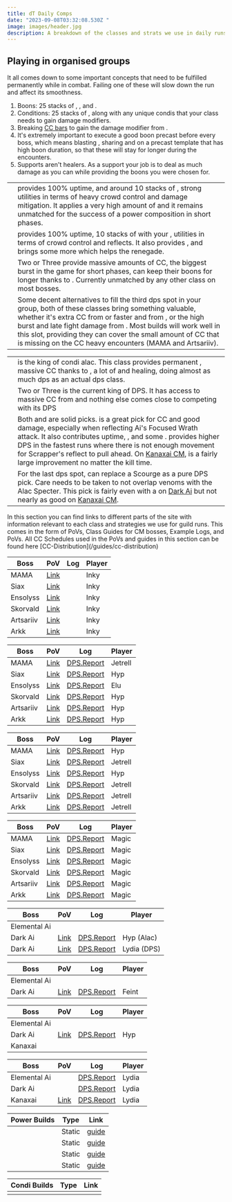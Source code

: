 ```yaml
---
title: dT Daily Comps
date: "2023-09-08T03:32:08.530Z "
image: images/header.jpg
description: A breakdown of the classes and strats we use in daily runs
---
```


## Playing in organised groups

It all comes down to some important concepts that need to be fulfilled permanently while in combat. Failing one of these will slow down the run and affect its smoothness.

1. Boons: 25 stacks of <Boon name="Might"/>, <Boon name="Fury"/>, <Boon name="Quickness"/> and <Boon name="Alacrity"/>.
2. Conditions: 25 stacks of <Condition name="vulnerability"/>, along with any unique condis that your class needs to gain damage modifiers.
3. Breaking [CC bars](guides/cc-distribution) to gain the damage modifier from <Effect name="Exposed"/>.
4. It's extremely important to execute a good boon precast before every boss, which means blasting <Boon name="Might"/>, sharing <Boon name="Quickness"/> and <Boon name="Alacrity"/> on a precast template that has high boon duration, so that these will stay for longer during the encounters.
5. Supports aren't healers. As a support your job is to deal as much damage as you can while providing the boons you were chosen for.

<Divider text="Compositions"/> 

<Card title="Shattered Observatory and Nightmare CM">

|                                                                                                                                                                                            |                                                                                                                                                                                                                                                                                                                                                                                                                                                                   |
| ------------------------------------------------------------------------------------------------------------------------------------------------------------------------------------------ | ----------------------------------------------------------------------------------------------------------------------------------------------------------------------------------------------------------------------------------------------------------------------------------------------------------------------------------------------------------------------------------------------------------------------------------------------------------------- |
| <Specialization name="Renegade" disableText/>                                                                                                                                              | <BuildLink build="Power Renegade" specialization="Renegade"/> provides 100% <Boon name="Alacrity"/> uptime, and around 10 stacks of <Boon name="Might"/>, strong utilities in terms of heavy crowd control and damage mitigation. It applies a very high amount of <Condition name="vulnerability"/> and it remains unmatched for the success of a power composition in short phases. <br/>                                                                       |
| <Specialization name="Scrapper" disableText/>                                                                                                                                              | <BuildLink build="Power Scrapper"  specialization="Scrapper"/> provides 100% <Boon name="Quickness"/> uptime, 10 stacks of <Boon name="Might"/> with your <Skill name="Blast Gyro"/> , utilities in terms of crowd control and reflects. It also provides <Skill name="Superspeed"/>, and brings some more <Condition name="vulnerability"/> which helps the renegade.<br/>                                                                                   |
| <Specialization name="Soulbeast" disableText/>                                                                                                                                             | Two or Three <BuildLink build="Power Soulbeast"  specialization="Soulbeast"/> provide massive amounts of CC, the biggest burst in the game for short phases, can keep their boons for longer thanks to <Trait name="Essence of Speed"/>. Currently unmatched by any other class on most bosses.                                                                                                                                                                         |
| <Specialization name="Soulbeast" disableText/><Specialization name="Weaver" disableText/> <Specialization name="Dragonhunter" disableText/><Specialization name="Bladesworn" disableText/> | Some decent alternatives to fill the third dps spot in your group, both of these classes bring something valuable, whether it's extra CC from <BuildLink build="Power Bladesworn"  specialization="Bladesworn"/> or faster <Condition name="vulnerability"/> and <Boon name="Aegis"/> from <BuildLink build="Power Dragonhunter"  specialization="Dragonhunter"/>, or the high burst and late fight damage from <BuildLink build="Power Weaver" specialization="Weaver"/>. Most builds will work well in this slot, providing they can cover the small amount of CC that is missing on the CC heavy encounters (MAMA and Artsariiv). |

</Card>

<Card title="Sunqua Peak CM and Silent Surf CM">

|                                                                                           |                                                                                                                                                                                                                                                                                                                                                    |
| ----------------------------------------------------------------------------------------- | -------------------------------------------------------------------------------------------------------------------------------------------------------------------------------------------------------------------------------------------------------------------------------------------------------------------------------------------------- |
| <Specialization name="Specter" disableText/>                                              | <BuildLink build="Condi Specter" specialization="Specter"/> is the king of condi alac. This class provides permanent <Boon name="Alacrity"/>, massive CC thanks to <Skill name="Basilisk Venom"/>, a lot of <Condition name="vulnerability"/> and healing, doing almost as much dps as an actual dps class. <br/> |
| <Specialization name="Scourge" disableText/>  | Two or Three <BuildLink build="Condi Scourge"  specialization="Scourge"/> is the current king of DPS. It has access to massive CC from <Skill name="spectralgrasp" /> and nothing else comes close to competing with its DPS        |
| <Specialization name="Scrapper" disableText/><Specialization name="Harbinger" disableText/>       | Both <BuildLink build="Power Scrapper"  specialization="Scrapper"/> and <BuildLink build="Condi Harbinger"  specialization="Harbinger"/> are solid <Boon name="Quickness"/> picks. <BuildLink build="Power Scrapper"  specialization="Scrapper"/> is a great pick for CC and good damage, especially when reflecting Ai's Focused Wrath attack.  It also contributes <Condition name="Vulnerability"/> uptime, <Boon name="Might"/>, and some <Effect name="Superspeed"/>. <BuildLink build="Condi Harbinger"  specialization="Harbinger"/> provides higher DPS in the fastest runs where there is not enough movement for Scrapper's reflect to pull ahead. On [Kanaxai CM](/fractals/silent-surf), <BuildLink build="Condi Harbinger"  specialization="Harbinger"/> is a fairly large improvement no matter the kill time.                                                          |
| <Specialization name="Specter" disableText/>                                            | For the last dps spot, <BuildLink build="Condi Specter"  specialization="Specter"/> can replace a Scourge as a pure DPS pick. Care needs to be taken to not overlap venoms with the Alac Specter. This pick is fairly even with a <BuildLink build="Condi Scourge"  specialization="Scourge"/> on [Dark Ai](/fractals/sunqua-peak) but not nearly as good on [Kanaxai CM](/fractals/silent-surf). |

</Card>

<Divider text="Useful Links"/>
In this section you can find links to different parts of the site with information relevant to each class and strategies we use for guild runs. This comes in the form of PoVs, Class Guides for CM bosses, Example Logs, and PoVs. All CC Schedules used in the PoVs and guides in this section can be found here [CC-Distribution](/guides/cc-distribution)

<Card title="Example Power PoVs + Logs">

<Tabs>
<Tab specialization="Renegade">

| Boss      | PoV                                                        | Log | Player |
| --------- | ---------------------------------------------------------- | --- | ------ |
| MAMA      | [Link](https://www.youtube.com/watch?v=lAIxOQlt_jI&t=235s) |     | Inky   |
| Siax      | [Link](https://www.youtube.com/watch?v=lAIxOQlt_jI&t=290s) |     | Inky   |
| Ensolyss  | [Link](https://www.youtube.com/watch?v=lAIxOQlt_jI&t=333s) |     | Inky   |
| Skorvald  | [Link](https://www.youtube.com/watch?v=lAIxOQlt_jI&t=0s)   |     | Inky   |
| Artsariiv | [Link](https://www.youtube.com/watch?v=lAIxOQlt_jI&t=68s)  |     | Inky   |
| Arkk      | [Link](https://www.youtube.com/watch?v=lAIxOQlt_jI&t=133s) |     | Inky   |

</Tab>

<Tab specialization="Scrapper">

| Boss      | PoV                                        | Log                                                         | Player  |
| --------- | ------------------------------------------ | ----------------------------------------------------------- | ------- |
| MAMA      | [Link](https://youtu.be/xEHSN4uoyaM)       | [DPS.Report](https://dps.report/p2jZ-20230226-153044_mama)  | Jetrell |
| Siax      | [Link](https://youtu.be/cN_fLBIaAhA)       | [DPS.Report](https://dps.report/bYKc-20230226-154315_siax)  | Hyp     |
| Ensolyss  | [Link](https://youtu.be/kTTD3RrMIlI)       | [DPS.Report](https://dps.report/qwmP-20221215-182717_enso)  | Elu     |
| Skorvald  | [Link](https://youtu.be/l-BeKbgeL8s)       | [DPS.Report](https://dps.report/Lskf-20230217-222859_skor)  | Hyp     |
| Artsariiv | [Link](https://youtu.be/qhCSGO0cZ0o?t=139) | [DPS.Report](https://dps.report/3zj4-20221117-203459_arriv) | Hyp     |
| Arkk      | [Link](https://youtu.be/uaC9y-1G6Us)       | [DPS.Report](https://dps.report/Assu-20230221-212418_arkk)  | Hyp     |

</Tab>

<Tab specialization="Soulbeast">

| Boss      | PoV                                        | Log                                                         | Player  |
| --------- | ------------------------------------------ | ----------------------------------------------------------- | ------- |
| MAMA      | [Link](https://youtu.be/90pdA_RXrZg)       | [DPS.Report](https://dps.report/N9pA-20230221-222004_mama)  | Hyp     |
| Siax      | [Link](https://youtu.be/vznqacW_-mU)       | [DPS.Report](https://dps.report/bYKc-20230226-154315_siax)  | Jetrell |
| Ensolyss  | [Link](https://youtu.be/0aW6haE4vhI)       | [DPS.Report](https://dps.report/BJD5-20230226-165007_enso)  | Hyp     |
| Skorvald  | [Link](https://youtu.be/NG7OX2ZLyQU)       | [DPS.Report](https://dps.report/tdg5-20230217-223427_skor)  | Jetrell |
| Artsariiv | [Link](https://youtu.be/8bQUWBhMaHo)       | [DPS.Report](https://dps.report/DnoQ-20230127-005234_arriv) | Jetrell |
| Arkk      | [Link](https://youtu.be/VJOA0w7c_rw?t=200) | [DPS.Report](https://dps.report/yEY8-20221117-234757_arkk)  | Jetrell |

</Tab>
<Tab specialization="Dragonhunter">

| Boss      | PoV                                        | Log                                                         | Player |
| --------- | ------------------------------------------ | ----------------------------------------------------------- | ------ |
| MAMA      | [Link](https://youtu.be/JAL9VH6TYkI?t=286) | [DPS.Report](https://dps.report/yIZv-20230221-233753_mama)  | Magic  |
| Siax      | [Link](https://youtu.be/JAL9VH6TYkI?t=341) | [DPS.Report](https://dps.report/fw1V-20230221-234248_siax)  | Magic  |
| Ensolyss  | [Link](https://youtu.be/JAL9VH6TYkI?t=387) | [DPS.Report](https://dps.report/PFOU-20230221-234625_enso)  | Magic  |
| Skorvald  | [Link](https://youtu.be/JAL9VH6TYkI)       | [DPS.Report](https://dps.report/w6Vw-20230221-220014_skor)  | Magic  |
| Artsariiv | [Link](https://youtu.be/JAL9VH6TYkI?t=82)  | [DPS.Report](https://dps.report/Eb5h-20230221-221859_arriv) | Magic  |
| Arkk      | [Link](https://youtu.be/JAL9VH6TYkI?t=164) | [DPS.Report](https://dps.report/sKwF-20230221-224208_arkk)  | Magic  |

</Tab>
</Tabs>

</Card>

<Card title="Example Condi PoVs + Logs">

<Tabs>
<Tab specialization="Specter">

| Boss         | PoV                                  | Log                                                      | Player |
| ------------ | ------------------------------------ | -------------------------------------------------------- | ------ |
| Elemental Ai |                                      |                                                          |        |
| Dark Ai      | [Link](https://youtu.be/_3PUmCnd2Yw) | [DPS.Report](https://dps.report/NoFh-20220918-213603_ai) | Hyp (Alac)    |
| Dark Ai      | [Link](https://youtu.be/oUI8duydsV4) | [DPS.Report](https://dps.report/215X-20230825-205540_ai) | Lydia (DPS)    |



</Tab>

<Tab specialization="Scrapper">

| Boss         | PoV                                  | Log                                                      | Player |
| ------------ | ------------------------------------ | -------------------------------------------------------- | ------ |
| Elemental Ai |                                      |                                                          |        |
| Dark Ai      | [Link](https://youtu.be/VI3ZbbNrwzk) | [DPS.Report](https://dps.report/lwZE-20221206-215756_ai) | Feint  |

</Tab>
<Tab specialization="Harbinger">

| Boss         | PoV                                  | Log                                                      | Player |
| ------------ | ------------------------------------ | -------------------------------------------------------- | ------ |
| Elemental Ai |                                      |                                                          |        |
| Dark Ai      | [Link](https://youtu.be/fdGXM_aYVAo) | [DPS.Report](https://dps.report/8iUH-20221107-000901_ai) | Hyp    |
| Kanaxai |                                      |                                                          |        |

</Tab>
<Tab specialization="Scourge">

| Boss         | PoV                                  | Log                                                      | Player |
| ------------ | ------------------------------------ | -------------------------------------------------------- | ------ |
| Elemental Ai |                                      | [DPS.Report](https://dps.report/tN4m-20230906-203453_ai)                                                          | Lydia      |
| Dark Ai      |  | [DPS.Report](https://dps.report/KcFr-20230906-203736_ai) | Lydia    |
| Kanaxai      | [Link](https://youtu.be/4dqAZAIyG8g) | [DPS.Report](https://dps.report/jrk4-20230904-205043_kana) | Lydia    |

</Tab>
</Tabs>
</Card>
<Card title="CM Profession Guides">

| Power Builds                                                          | Type   | Link                                                   |
| --------------------------------------------------------------------- | ------ | ------------------------------------------------------ |
| <BuildLink build="Power Renegade" specialization="Renegade"/>         | Static | [guide](/cm-guides/revenant/power-renegade/static)     |
| <BuildLink build="Power Scrapper" specialization="Scrapper"/>         | Static | [guide](/cm-guides/engineer/power-scrapper/static)     |
| <BuildLink build="Power Soulbeast" specialization="Soulbeast"/>       | Static | [guide](/cm-guides/ranger/power-soulbeast/static)      |
| <BuildLink build="Power Dragonhunter" specialization="Dragonhunter"/> | Static | [guide](/cm-guides/guardian/power-dragonhunter/static) |

| Condi Builds | Type | Link |
| ------------ | ---- | ---- |
|              |      |      |

</Card>
